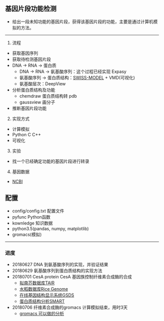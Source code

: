 ## 基因片段功能检测
 - 给出一段未知功能的基因片段，获得该基因片段的功能，主要是通过计算机模拟的方法。

---
1. 流程
 - 获取基因序列
 - 获取待检测基因片段
 - DNA -> RNA -> 蛋白质
	- DNA -> RNA -> 氨基酸序列：这个过程已经实现 Expasy
	- 氨基酸序列 -> 蛋白质结构：[SWISS-MODEL](https://blog.csdn.net/qq_29300341/article/details/69651060) + VMD(可视化)
	- 氨基酸层次：DeepView
 - 分析蛋白质结构及功能
	- chemdraw 蛋白质结构转 pdb
	- gaussview 画分子
 - 推断基因片段功能
2. 实现方式
 - 计算模拟
 - Python C C++
 - 可视化
3. 实验
 - 找一个已经确定功能的基因片段进行转录
4. 基因数据
 - [NCBI](https://www.ncbi.nlm.nih.gov/)
 
## 配置
 - config/config.txt 配置文件
 - pyfunc Python函数
 - kownledge 知识数据
 - python3.5(pandas, numpy, matplotlib)
 - gromacs(模拟)
 
---
### 进度
 - 20180627	DNA 到氨基酸序列的实现，并验证结果
 - 20180629 氨基酸序列到蛋白质结构的实现方法
 - 20180701 CesA protein CesA 基因族控制纤维素合成酶的合成
	- [拟南芥数据库TAIR](http://www.arabidopsis.org/)
	- [水稻数据库Rice Genome](http://rice.plantbiology.msu.edu/index.shtml)
	- [在线基因结构显示系统GSDS](http://gsds.cbi.pku.edu.cn)
	- [蛋白质结构分析SMART](http://smart.emblheidelberg.de/)
 - 20180706 纤维素合成酶的gromacs 计算模拟结束，用时3天
	- [gromacs 可以做的分析](http://blog.sciencenet.cn/blog-504446-746761.html)